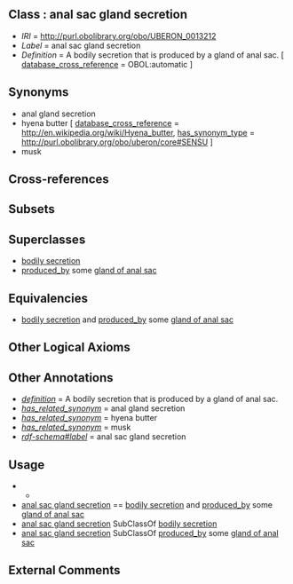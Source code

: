 
## Class : anal sac gland secretion

 * *IRI* = http://purl.obolibrary.org/obo/UBERON_0013212
 * *Label* = anal sac gland secretion
 * *Definition* = A bodily secretion that is produced by a gland of anal sac. [ [database_cross_reference](../../ef/oboInOwl#hasDbXref.md) = OBOL:automatic ]

## Synonyms

 * anal gland secretion
 * hyena butter [ [database_cross_reference](../../ef/oboInOwl#hasDbXref.md) = http://en.wikipedia.org/wiki/Hyena_butter, [has_synonym_type](../../pe/oboInOwl#hasSynonymType.md) = http://purl.obolibrary.org/obo/uberon/core#SENSU ]
 * musk

## Cross-references


## Subsets


## Superclasses

 * [bodily secretion](../../UBERON/56/UBERON_0000456.md)
 * [produced_by](../../RO/01/RO_0003001.md) some [gland of anal sac](../../UBERON/53/UBERON_0011253.md)

## Equivalencies

 * [bodily secretion](../../UBERON/56/UBERON_0000456.md) and [produced_by](../../RO/01/RO_0003001.md) some [gland of anal sac](../../UBERON/53/UBERON_0011253.md)

## Other Logical Axioms


## Other Annotations

 * *[definition](../../IAO/15/IAO_0000115.md)* = A bodily secretion that is produced by a gland of anal sac.
 * *[has_related_synonym](../../ym/oboInOwl#hasRelatedSynonym.md)* = anal gland secretion
 * *[has_related_synonym](../../ym/oboInOwl#hasRelatedSynonym.md)* = hyena butter
 * *[has_related_synonym](../../ym/oboInOwl#hasRelatedSynonym.md)* = musk
 * *[rdf-schema#label](../../el/rdf-schema#label.md)* = anal sac gland secretion

## Usage

 * -
 * [anal sac gland secretion](../../UBERON/12/UBERON_0013212.md) == [bodily secretion](../../UBERON/56/UBERON_0000456.md) and [produced_by](../../RO/01/RO_0003001.md) some [gland of anal sac](../../UBERON/53/UBERON_0011253.md)
 * [anal sac gland secretion](../../UBERON/12/UBERON_0013212.md) SubClassOf [bodily secretion](../../UBERON/56/UBERON_0000456.md)
 * [anal sac gland secretion](../../UBERON/12/UBERON_0013212.md) SubClassOf [produced_by](../../RO/01/RO_0003001.md) some [gland of anal sac](../../UBERON/53/UBERON_0011253.md)

## External Comments

